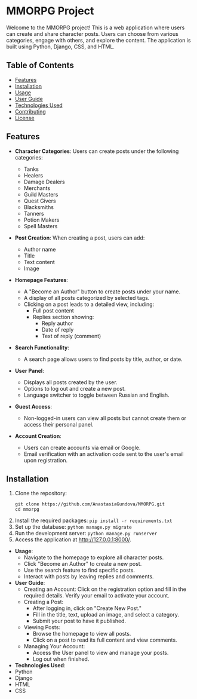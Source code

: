 # MMORPG Project

Welcome to the MMORPG project! This is a web application where users can create and share character posts. Users can choose from various categories, engage with others, and explore the content. The application is built using Python, Django, CSS, and HTML.

## Table of Contents

- [Features](#features)
- [Installation](#installation)
- [Usage](#usage)
- [User Guide](#user-guide)
- [Technologies Used](#technologies-used)
- [Contributing](#contributing)
- [License](#license)

## Features

- **Character Categories**: Users can create posts under the following categories:
  - Tanks
  - Healers
  - Damage Dealers
  - Merchants
  - Guild Masters
  - Quest Givers
  - Blacksmiths
  - Tanners
  - Potion Makers
  - Spell Masters
  
- **Post Creation**: When creating a post, users can add:
   - Author name
  - Title
  - Text content
  - Image
    
- **Homepage Features**:
  - A "Become an Author" button to create posts under your name.
  - A display of all posts categorized by selected tags.
  - Clicking on a post leads to a detailed view, including:
    - Full post content
    - Replies section showing:
      - Reply author
      - Date of reply
      - Text of reply (comment)

- **Search Functionality**: 
  - A search page allows users to find posts by title, author, or date.

- **User Panel**:
  - Displays all posts created by the user.
  - Options to log out and create a new post.
  - Language switcher to toggle between Russian and English.

- **Guest Access**: 
  - Non-logged-in users can view all posts but cannot create them or access their personal panel.

- **Account Creation**: 
  - Users can create accounts via email or Google.
  - Email verification with an activation code sent to the user's email upon registration.

## Installation

1. Clone the repository:
   ```
   git clone https://github.com/AnastasiaGundova/MMORPG.git
   cd mmorpg
   ```
2. Install the required packages:
   ```pip install -r requirements.txt```
3. Set up the database:
   ```python manage.py migrate```
4. Run the development server:
   ```python manage.py runserver```
5. Access the application at http://127.0.0.1:8000/.
   
- **Usage**:
  - Navigate to the homepage to explore all character posts.
  - Click "Become an Author" to create a new post.
  - Use the search feature to find specific posts.
  - Interact with posts by leaving replies and comments.
- **User Guide**:
  - Creating an Account:
    Click on the registration option and fill in the required details.
    Verify your email to activate your account.
  - Creating a Post:
    - After logging in, click on "Create New Post."
    - Fill in the title, text, upload an image, and select a category.
    - Submit your post to have it published.
  - Viewing Posts:
    - Browse the homepage to view all posts.
    - Click on a post to read its full content and view comments.
  - Managing Your Account:
    - Access the User panel to view and manage your posts.
    - Log out when finished.
- **Technologies Used**:
- Python
- Django
- HTML
- CSS

